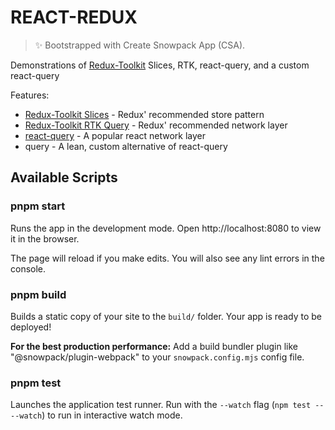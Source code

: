 # REACT-REDUX

> ✨ Bootstrapped with Create Snowpack App (CSA).

Demonstrations of [Redux-Toolkit](https://redux-toolkit.js.org) Slices, RTK, react-query, and a custom react-query

Features:
- [Redux-Toolkit Slices](https://redux-toolkit.js.org/tutorials/quick-start) - Redux' recommended store pattern
- [Redux-Toolkit RTK Query](https://redux-toolkit.js.org/tutorials/rtk-query) - Redux' recommended network layer
- [react-query](https://npmjs.org/package/react-query) - A popular react network layer
- query - A lean, custom alternative of react-query

## Available Scripts

### pnpm start

Runs the app in the development mode.
Open http://localhost:8080 to view it in the browser.

The page will reload if you make edits.
You will also see any lint errors in the console.

### pnpm build

Builds a static copy of your site to the `build/` folder.
Your app is ready to be deployed!

**For the best production performance:** Add a build bundler plugin like "@snowpack/plugin-webpack" to your `snowpack.config.mjs` config file.

### pnpm test

Launches the application test runner.
Run with the `--watch` flag (`npm test -- --watch`) to run in interactive watch mode.

